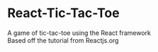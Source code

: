 # React-Tic-Tac-Toe
A game of tic-tac-toe using the React framework <br>
Based off the tutorial from Reactjs.org

